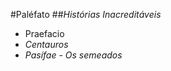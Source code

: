 #Paléfato
##_Histórias Inacreditáveis_
 - Praefacio
  - _Centauros_
   - _Pasífae_
    - _Os semeados_

